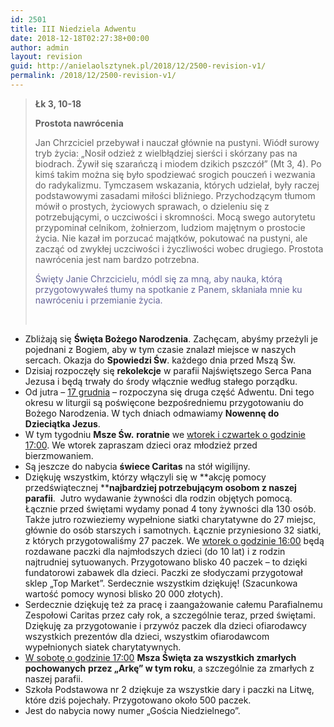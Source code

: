```yaml
---
id: 2501
title: III Niedziela Adwentu
date: 2018-12-18T02:27:38+00:00
author: admin
layout: revision
guid: http://anielaolsztynek.pl/2018/12/2500-revision-v1/
permalink: /2018/12/2500-revision-v1/
---
```

> **Łk 3, 10-18**
> 
> **Prostota nawrócenia**
> 
> Jan Chrzciciel przebywał i nauczał głównie na pustyni. Wiódł surowy tryb życia: &#8222;Nosił odzież z wielbłądziej sierści i skórzany pas na biodrach. Żywił się szarańczą i miodem dzikich pszczół&#8221; (Mt 3, 4). Po kimś takim można się było spodziewać srogich pouczeń i wezwania do radykalizmu. Tymczasem wskazania, których udzielał, były raczej podstawowymi zasadami miłości bliźniego. Przychodzącym tłumom mówił o prostych, życiowych sprawach, o dzieleniu się z potrzebującymi, o uczciwości i skromności. Mocą swego autorytetu przypominał celnikom, żołnierzom, ludziom majętnym o prostocie życia. Nie kazał im porzucać majątków, pokutować na pustyni, ale zacząć od zwykłej uczciwości i życzliwości wobec drugiego. Prostota nawrócenia jest nam bardzo potrzebna.
> 
> <span style="color: #666699;">Święty Janie Chrzcicielu, módl się za mną, aby nauka, którą przygotowywałeś tłumy na spotkanie z Panem, skłaniała mnie ku nawróceniu i przemianie życia.</span>
> 
> &nbsp;

  * Zbliżają się **Święta Bożego Narodzenia**. Zachęcam, abyśmy przeżyli je pojednani z Bogiem, aby w tym czasie znalazł miejsce w naszych sercach. Okazja do **Spowiedzi Św**. każdego dnia przed Mszą Św.
  * Dzisiaj rozpoczęły się **rekolekcje** w parafii Najświętszego Serca Pana Jezusa i będą trwały do środy włącznie według stałego porządku.
  * Od jutra – <span style="text-decoration: underline;">17 grudnia</span> – rozpoczyna się druga część Adwentu. Dni tego okresu w liturgii są poświęcone bezpośredniemu przygotowaniu do Bożego Narodzenia. W tych dniach odmawiamy **Nowennę do Dzieciątka Jezus**.
  * W tym tygodniu **Msze Św.** **roratnie** we <span style="text-decoration: underline;">wtorek i czwartek o godzinie 17:00</span>. We wtorek zapraszam dzieci oraz młodzież przed bierzmowaniem.
  * Są jeszcze do nabycia **świece Caritas** na stół wigilijny.
  * Dziękuję wszystkim, którzy włączyli się w **akcję pomocy przedświątecznej ****najbardziej potrzebującym osobom z naszej parafii**.  Jutro wydawanie żywności dla rodzin objętych pomocą. Łącznie przed świętami wydamy ponad 4 tony żywności dla 130 osób. Także jutro rozwieziemy wypełnione siatki charytatywne do 27 miejsc, głównie do osób starszych i samotnych. Łącznie przyniesiono 32 siatki, z których przygotowaliśmy 27 paczek. We <span style="text-decoration: underline;">wtorek o godzinie 16:00</span> będą rozdawane paczki dla najmłodszych dzieci (do 10 lat) i z rodzin najtrudniej sytuowanych. Przygotowano blisko 40 paczek &#8211; to dzięki fundatorowi zabawek dla dzieci. Paczki ze słodyczami przygotował sklep &#8222;Top Market&#8221;. Serdecznie wszystkim dziękuję! (Szacunkowa wartość pomocy wynosi blisko 20 000 złotych).
  * Serdecznie dziękuję też za pracę i zaangażowanie całemu Parafialnemu Zespołowi Caritas przez cały rok, a szczególnie teraz, przed świętami. Dziękuję za przygotowanie i przywóz paczek dla dzieci ofiarodawcy wszystkich prezentów dla dzieci, wszystkim ofiarodawcom wypełnionych siatek charytatywnych.
  * <span style="text-decoration: underline;">W sobotę o godzinie 17:00</span> **Msza Święta za wszystkich zmarłych pochowanych** **przez &#8222;Arkę&#8221; w tym roku**, a szczególnie za zmarłych z naszej parafii.
  * Szkoła Podstawowa nr 2 dziękuje za wszystkie dary i paczki na Litwę, które dziś pojechały. Przygotowano około 500 paczek.
  * Jest do nabycia nowy numer &#8222;Gościa Niedzielnego&#8221;.